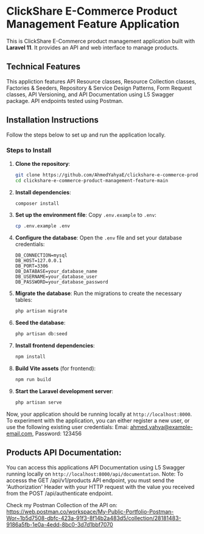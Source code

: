 # ClickShare E-Commerce Product Management Feature Application

This is ClickShare E-Commerce product management application built with **Laravel 11**. It provides an API and web interface to manage products.


## Technical Features

This appliction features API Resource classes, Resource Collection classes, Factories & Seeders, Repository & Service Design Patterns, Form Request classes, API Versioning, and API Documentation using L5 Swagger package.
API endpoints tested using Postman.


## Installation Instructions

Follow the steps below to set up and run the application locally.


### Steps to Install

1. **Clone the repository**:
    ```bash
    git clone https://github.com/AhmedYahyaE/clickshare-e-commerce-product-management-feature.git
    cd clickshare-e-commerce-product-management-feature-main
    ```

2. **Install dependencies**:
    ```bash
    composer install
    ```

3. **Set up the environment file**:
    Copy `.env.example` to `.env`:
    ```bash
    cp .env.example .env
    ```

4. **Configure the database**:
    Open the `.env` file and set your database credentials:
    ```env
    DB_CONNECTION=mysql
    DB_HOST=127.0.0.1
    DB_PORT=3306
    DB_DATABASE=your_database_name
    DB_USERNAME=your_database_user
    DB_PASSWORD=your_database_password
    ```

5. **Migrate the database**:
    Run the migrations to create the necessary tables:
    ```bash
    php artisan migrate
    ```

6. **Seed the database**:
    ```bash
    php artisan db:seed
    ```

7. **Install frontend dependencies**:
    ```bash
    npm install
    ```

8. **Build Vite assets** (for frontend):
    ```bash
    npm run build
    ```

9. **Start the Laravel development server**:
    ```bash
    php artisan serve
    ```

Now, your application should be running locally at `http://localhost:8000`. To experiment with the application, you can either register a new user, or use the following existing user credentials: Emai: ahmed.yahya@example-email.com, Password: 123456

## Products API Documentation:

You can access this applications API Documentation using L5 Swagger running locally on `http://localhost:8000/api/documentation`.
Note: To accesss the GET /api/v1/products API endpoint, you must send the 'Authorization' Header with your HTTP request with the value you received from the POST /api/authenticate endpoint.

Check my Postman Collection of the API on: https://web.postman.co/workspace/My-Public-Portfolio-Postman-Wor~1b5d7508-dbfc-423a-91f3-8f14b2a483d5/collection/28181483-9186a5fb-1e0a-4edd-8bc0-3d7d1bbf7070
